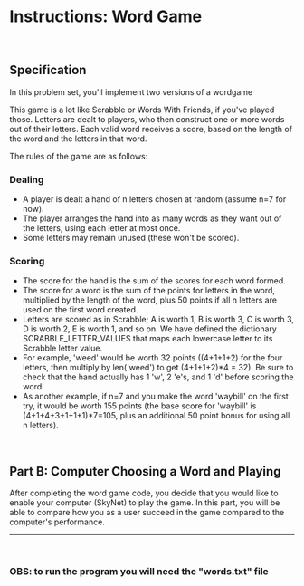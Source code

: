 # Instructions: Word Game

</br>

## Specification
In this problem set, you'll implement two versions of a wordgame

This game is a lot like Scrabble or Words With Friends, if you've played those. Letters are dealt to players, who then construct one or more words out of their letters. Each valid word receives a score, based on the length of the word and the letters in that word.

The rules of the game are as follows:

### Dealing
   - A player is dealt a hand of n letters chosen at random (assume n=7 for now). 
   - The player arranges the hand into as many words as they want out of the letters, using each letter at most once.
   - Some letters may remain unused (these won't be scored).

### Scoring
   - The score for the hand is the sum of the scores for each word formed.
   - The score for a word is the sum of the points for letters in the word, multiplied by the length of the word, plus 50 points if all n letters are used on the first word created.
   - Letters are scored as in Scrabble; A is worth 1, B is worth 3, C is worth 3, D is worth 2, E is worth 1, and so on. We have defined the dictionary SCRABBLE_LETTER_VALUES that maps each lowercase letter to its Scrabble letter value.
   - For example, 'weed' would be worth 32 points ((4+1+1+2) for the four letters, then multiply by len('weed') to get (4+1+1+2)*4 = 32). Be sure to check that the hand actually has 1 'w', 2 'e's, and 1 'd' before scoring the word!
   - As another example, if n=7 and you make the word 'waybill' on the first try, it would be worth 155 points (the base score for 'waybill' is (4+1+4+3+1+1+1)*7=105, plus an additional 50 point bonus for using all n letters).

</br>

## Part B: Computer Choosing a Word and Playing
After completing the word game code, you decide that you would like to enable your computer (SkyNet) to play the game. In this part, you will be able to compare how you as a user succeed in the game compared to the computer's performance.

---
</br>

### OBS: to run the program you will need the "words.txt" file
